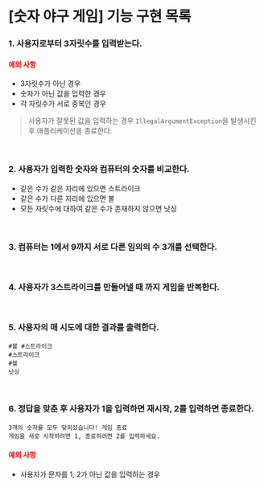 # [숫자 야구 게임] 기능 구현 목록

### 1. 사용자로부터 3자릿수를 입력받는다.

#### <span style="color:red">예외 사항</span>
- 3자릿수가 아닌 경우
- 숫자가 아닌 값을 입력한 경우
- 각 자릿수가 서로 중복인 경우

> 사용자가 잘못된 값을 입력하는 경우 ```IllegalArgumentException```을 발생시킨 후 애플리케이션을 종료한다.

<br>

### 2. 사용자가 입력한 숫자와 컴퓨터의 숫자를 비교한다.
- 같은 수가 같은 자리에 있으면 스트라이크
- 같은 수가 다른 자리에 있으면 볼
- 모든 자릿수에 대하여 같은 수가 존재하지 않으면 낫싱

<br>

### 3. 컴퓨터는 1에서 9까지 서로 다른 임의의 수 3개를 선택한다.
<br>


### 4. 사용자가 3스트라이크를 만들어낼 때 까지 게임을 반복한다.
<br>


### 5. 사용자의 매 시도에 대한 결과를 출력한다.

```
#볼 #스트라이크
#스트라이크
#볼
낫싱
```
<br>


### 6. 정답을 맞춘 후 사용자가 1을 입력하면 재시작, 2를 입력하면 종료한다.
```
3개의 숫자를 모두 맞히셨습니다! 게임 종료
게임을 새로 시작하려면 1, 종료하려면 2를 입력하세요.
```

#### <span style="color:red">예외 사항</span>
- 사용자가 문자를 1, 2가 아닌 값을 입력하는 경우
